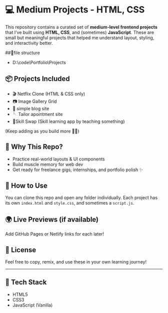 # 💻 Medium Projects - HTML, CSS 

This repository contains a curated set of **medium-level frontend projects** that I’ve built using **HTML, CSS**, and (sometimes) **JavaScript**. These are small but meaningful projects that helped me understand layout, styling, and interactivity better.

##📂file structure

- D:\code\Portfolio\Projects



## 📦 Projects Included

- 🎬 Netflix Clone (HTML & CSS only)
- 📷 Image Gallery Grid
- 📰 simple blog site
- 🪡 Tailor apointment site
- 🎯Skill Swap (Skill learning app by teaching something)

(Keep adding as you build more 👷‍♂️)

## 🧠 Why This Repo?

- Practice real-world layouts & UI components
- Build muscle memory for web dev
- Get ready for freelance gigs, internships, and portfolio polish ✨

## 🚀 How to Use

You can clone this repo and open any folder individually. Each project has its own `index.html` and `style.css`, and sometimes a `script.js`.

## 🌍 Live Previews (if available)

Add GitHub Pages or Netlify links for each later!

## 📝 License

Feel free to copy, remix, and use these in your own learning journey!

---

## 🔧 Tech Stack

- HTML5
- CSS3
- JavaScript (Vanilla)




